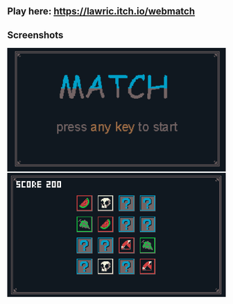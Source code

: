 ## Play here: https://lawric.itch.io/webmatch

## Screenshots

![Screenshot1](https://github.com/lawric1/webmatch/raw/main/assets/screenshot1.png)
![Screenshot2](https://github.com/lawric1/webmatch/raw/main/assets/screenshot2.png)